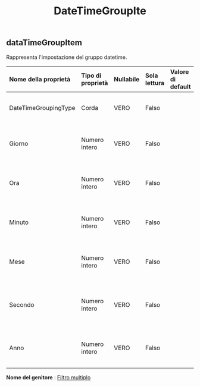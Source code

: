 ﻿---
title: DateTimeGroupIte
second_title: Aspose.Cells Cloud Documen
type: docs
url: /it/specification/model/datetimegroupitem/
description: "Aspose.Cells Specifica del modello cloud: DateTimeGroupItem. Gestisci facilmente Excel e altri fogli di calcolo con funzionalità come apertura, generazione, modifica, divisione, unione, confronto e conversione"
kwords: Excel, Office, Foglio di calcolo, Cloud REST API, DateTimeGroupItem
weight: 50
---
## **dataTimeGroupItem**

 Rappresenta l'impostazione del gruppo datetime.

| Nome della proprietà| Tipo di proprietà| Nullabile| Sola lettura| Valore di default| Descrizione|
|:- |:- |:- |:- |:- |:- |
| DateTimeGroupingType| Corda| VERO| Falso|| Ottiene e imposta il tipo di gruppo.|
| Giorno| Numero intero| VERO| Falso|| Ottiene e imposta il giorno della data/ora raggruppata.|
| Ora| Numero intero| VERO| Falso|| Ottiene e imposta l'ora della data/ora raggruppata.|
| Minuto| Numero intero| VERO| Falso|| Ottiene e imposta i minuti della data/ora raggruppata.|
|Mese| Numero intero| VERO| Falso|| Ottiene e imposta il mese della data/ora raggruppata.|
| Secondo| Numero intero| VERO| Falso|| Ottiene e imposta i secondi della data/ora raggruppata.|
| Anno| Numero intero| VERO| Falso|| Ottiene e imposta l'anno della data/ora raggruppata.|

**Nome del genitore** : [Filtro multiplo](/specification/model/multiplefilter)

